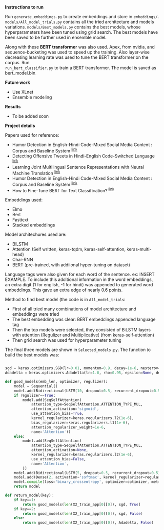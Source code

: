 **Instructions to run**

Run ``generate_embeddings.py`` to create embeddings and store in ``embeddings/``. ``models/All_model_trials.py`` contains all the tried architecture and models variations. ``models/Best_models.py`` contains the best models, whose hyperparameters have been tuned using grid search.
The best models have been saved to be further used in ensemble model.

Along with these **BERT transformer** was also used. Apex, from nvidia, and sequence-bucketing was used to speed up the training. Also layer-wise decreasing learning rate was used to tune the BERT transformer on the corpus. Run  
``run_bert_classifier.py`` to train a BERT transformer. The model is saved as bert_model.bin.

**Future work**
- Use XLnet
- Ensemble modeling

**Results**
- To be added soon

**Project details**

Papers used for reference:
- Humor Detection in English-Hindi Code-Mixed Social Media Content : Corpus and Baseline System <sup>[link](https://arxiv.org/abs/1806.05513v1)</sup>
- Detecting Offensive Tweets in Hindi-English Code-Switched Language <sup>[link](https://www.aclweb.org/anthology/W18-3504)</sup>
- Learning Joint Multilingual Sentence Representations with Neural Machine Translation <sup>[link](https://www.aclweb.org/anthology/W17-2619)</sup>
- Humor Detection in English-Hindi Code-Mixed Social Media Content : Corpus and Baseline System <sup>[link](https://aclweb.org/anthology/L18-1193) </sup>
- How to Fine-Tune BERT for Text Classification? <sup>[link](https://arxiv.org/pdf/1905.05583.pdf)</sup>


Embeddings used:
- Elmo
- Bert
- Fasttext
- Stacked embeddings

Model architechures used are:
- BiLSTM
- Attention (Self written, keras-tqdm, keras-self-attention, keras-multi-head)
- Char-RNN
- BERT (pre-trained, with addiional hyper-tuning on dataset)

Language tags were also given for each word of the sentence. ex: INSERT EXAMPLE. To include this additional information in the word embeddings, 
an extra digit (1 for english, -1 for hindi) was appended to generated word embeddings. This gave an extra edge of nearly 0.6 points.

Method to find best model (the code is in ``All_model_trials``:
- First of all tried many combinations of model architecture and embeddings were tried
- The best embedding was clear: BERT embeddings appended language tag 
- Then the top models were selected, they consisted of
  BiLSTM layers with attention (Regulizer and Multiplicative) (from keras-self-attention)
- Then grid search was used for hyperparameter tuning

The final three models are shown in ``Selected_models.py``. The function to build the best models was:

```python

sgd = keras.optimizers.SGD(lr=0.01, momentum=0.9, decay=1e-6, nesterov=True)
Adadelta = keras.optimizers.Adadelta(lr=1.0, rho=0.95, epsilon=None, decay=0.0)

def good_models(emb_len, optimizer, regulizer):
    model = Sequential()
    model.add(Bidirectional(LSTM(10, dropout=0.5, recurrent_dropout=0.5, return_sequences=True), input_shape=(20, emb_len), merge_mode='concat'))
    if regulizer==True:
        model.add(SeqSelfAttention(
            attention_type=SeqSelfAttention.ATTENTION_TYPE_MUL,
            attention_activation='sigmoid',
            use_attention_bias=True,
            kernel_regularizer=keras.regularizers.l2(1e-6),
            bias_regularizer=keras.regularizers.l1(1e-6),
            attention_regularizer_weight=1e-6,
            name='Attention'))
    else:        
        model.add(SeqSelfAttention(
            attention_type=SeqSelfAttention.ATTENTION_TYPE_MUL,
            attention_activation=None,
            kernel_regularizer=keras.regularizers.l2(1e-6),
            use_attention_bias=False,
            name='Attention',
        ))
    model.add(Bidirectional(LSTM(5, dropout=0.5, recurrent_dropout=0.5), merge_mode='concat'))
    model.add(Dense(2, activation='softmax', kernel_regularizer=regularizers.l2(0.01), activity_regularizer=regularizers.l1(0.01)))
    model.compile(loss='binary_crossentropy', optimizer=optimizer, metrics=['accuracy'])
	return model

def return_model(key):
    if key==1:
        return good_models(len(X2_train_app[0][0]), sgd, True)
    if key==2:
        return good_models(len(X2_train_app[0][0]), sgd, False)
    else:
        return good_models(len(X2_train_app[0][0]), Adadelta, False)
```